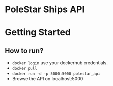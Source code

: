 # PoleStar Ships API

# Getting Started

## How to run?
- ```docker login``` use your dockerhub credentials.
- ```docker pull ```
- ```docker run -d -p 5000:5000 polestar_api```
- Browse the API on localhost:5000
